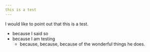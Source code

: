 ```yaml
---
this is a test
---
```


I would like to point out that this is a test.
- because I said so
- because I am testing
  - because, because, because of the wonderful things he does.
